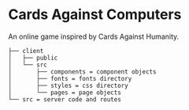 # Cards Against Computers

An online game inspired by Cards Against Humanity.

``` 
├── client
│   ├── public
│   └── src
│       ├── components = component objects
│       ├── fonts = fonts directory
│       ├── styles = css directory
│       └── pages = page objects
└── src = server code and routes
```